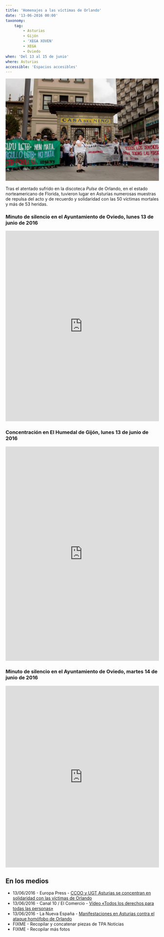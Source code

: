 ```yaml
---
title: 'Homenajes a las víctimas de Orlando'
date: '13-06-2016 00:00'
taxonomy:
    tag:
        - Asturias
        - Gijón
        - 'XEGA XOVEN'
        - XEGA
        - Oviedo
when: 'Del 13 al 15 de junio'
where: Asturias
accessible: 'Espacios accesibles'
---
```


![](pulse_orlando_xega_gijon_asturias.jpg)

Tras el atentado sufrido en la discoteca _Pulse_ de Orlando, en el estado norteamericano de Florida, tuvieron lugar en Asturias numerosas muestras de repulsa del acto y de recuerdo y solidaridad con las 50 víctimas mortales y más de 53 heridas.

### Minuto de silencio en el Ayuntamiento de Oviedo, lunes 13 de junio de 2016

<iframe src="https://www.facebook.com/plugins/post.php?href=https%3A%2F%2Fwww.facebook.com%2Fmedia%2Fset%2F%3Fset%3Da.1127527200642952.1073741864.316442491751431%26type%3D3&width=500" width="100%" height="626" style="border:none;overflow:hidden" scrolling="no" frameborder="0" allowTransparency="true"></iframe>

### Concentración en El Humedal de Gijón, lunes 13 de junio de 2016

<iframe src="https://www.facebook.com/plugins/post.php?href=https%3A%2F%2Fwww.facebook.com%2Fmedia%2Fset%2F%3Fset%3Da.1127737353955270.1073741865.316442491751431%26type%3D3&width=500" width="100%" height="704" style="border:none;overflow:hidden" scrolling="no" frameborder="0" allowTransparency="true"></iframe>

### Minuto de silencio en el Ayuntamiento de Oviedo, martes 14 de junio de 2016

<iframe src="https://www.facebook.com/plugins/post.php?href=https%3A%2F%2Fwww.facebook.com%2Fmedia%2Fset%2F%3Fset%3Da.1128004833928522.1073741866.316442491751431%26type%3D3&width=500" width="100%" height="597" style="border:none;overflow:hidden" scrolling="no" frameborder="0" allowTransparency="true"></iframe>

En los medios
-----------

* 13/06/2016 - Europa Press - [CCOO y UGT Asturias se concentran en solidaridad con las víctimas de Orlando](http://www.europapress.es/asturias/noticia-ccoo-ugt-concentran-solidaridad-victimas-orlando-20160613134407.html)
* 13/06/2016 - Canal 10 / El Comercio - [Vídeo «Todos los derechos para todas las personas»](http://www.elcomercio.es/videos/gijon/201606/13/todos-derechos-para-todas-4939239396001-mm.html)
* 13/06/2016 - La Nueva España - [Manifestaciones en Asturias contra el ataque homófobo de Orlando](http://www.lne.es/asturias/2016/06/13/manifestaciones-ataque-homofobo-orlando/1941888.html)
* FIXME - Recopilar y concatenar piezas de TPA Noticias
* FIXME - Recopilar más fotos